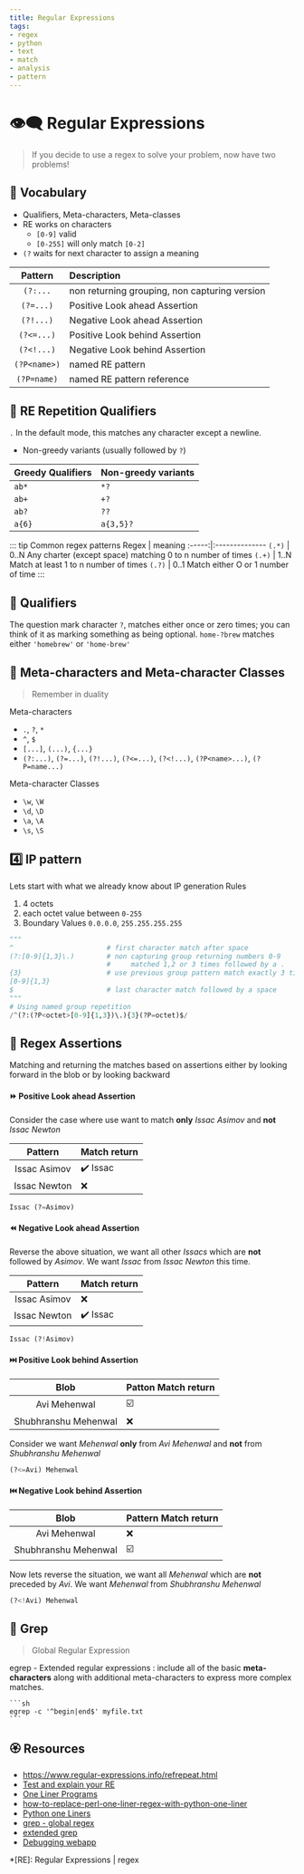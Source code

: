 ```yaml
---
title: Regular Expressions
tags:
- regex
- python
- text
- match
- analysis
- pattern
---
```


# :eye_speech_bubble: Regular Expressions

<TagLinks />

> If you decide to use a regex to solve your problem, now have two problems!

## :3rd_place_medal: Vocabulary

* Qualifiers, Meta-characters, Meta-classes
* RE works on characters
  * `[0-9]` valid
  * `[0-255]` will only match `[0-2]`
* `(?` waits for next character to assign a meaning

Pattern | Description
:------:|:-------------
`(?:...` | non returning grouping, non capturing version
`(?=...)` | Positive Look ahead Assertion
`(?!...)` | Negative Look ahead Assertion
`(?<=...)` | Positive Look behind Assertion
`(?<!...)` | Negative Look behind Assertion
`(?P<name>)` | named RE pattern
`(?P=name)` | named RE pattern reference

## :1st_place_medal: RE Repetition Qualifiers

`.` In the default mode, this matches any character except a newline.

* Non-greedy variants (usually followed by `?`)

Greedy Qualifiers | Non-greedy variants
------------------|---------------------
`ab*` | `*?`
`ab+` | `+?`
`ab?` | `??`
`a{6}` | `a{3,5}?`

::: tip Common regex patterns
Regex  | meaning
:-----:|:--------------
`(.*)` | 0..N Any charter (except space) matching 0 to n number of times
`(.+)` | 1..N Match at least 1 to n number of times
`(.?)` | 0..1 Match either O or 1 number of time
:::


## :baby: Qualifiers

The question mark character `?`, matches either once or zero times;
you can think of it as marking something as being optional.
<Badge type="tip" vertical="middle" text="For Example," />
`home-?brew` matches either `'homebrew'` or `'home-brew'`

## :footprints: Meta-characters and Meta-character Classes

> Remember in duality

Meta-characters

* `.`, `?`, `*`
* `^`, `$`
* `[...]`, `(...)`, `{...}`
* `(?:...)`, `(?=...)`, `(?!...)`, `(?<=...)`, `(?<!...)`, `(?P<name>...)`, `(?P=name...)`

Meta-character Classes

* `\w`, `\W`
* `\d`, `\D`
* `\a`, `\A`
* `\s`, `\S`


## :four: IP pattern

Lets start with what we already know about IP generation Rules

1. 4 octets
2. each octet value between `0-255`
3. Boundary Values `0.0.0.0`, `255.255.255.255`

```python
"""
^                       # first character match after space
(?:[0-9]{1,3}\.)        # non capturing group returning numbers 0-9
                        #     matched 1,2 or 3 times followed by a .
{3}                     # use previous group pattern match exactly 3 times
[0-9]{1,3}
$                       # last character match followed by a space
"""
# Using named group repetition
/^(?:(?P<octet>[0-9]{1,3})\.){3}(?P=octet)$/
```

## :dress: Regex Assertions

Matching and returning the matches based on assertions either by looking forward in the blob or
by looking backward

#### :fast_forward: Positive Look ahead Assertion

Consider the case where use want to match **only** *Issac Asimov* and **not** *Issac Newton*

Pattern | Match return
:------:|--------------
Issac Asimov | :heavy_check_mark: Issac
Issac Newton | :x:

```py
Issac (?=Asimov)
```

#### :rewind: Negative Look ahead Assertion

Reverse the above situation, we want all other *Issacs* which are **not** followed by *Asimov*.
We want *Issac* from *Issac Newton* this time.

Pattern | Match return
:------:|--------------
Issac Asimov | :x:
Issac Newton | :heavy_check_mark: Issac

```py
Issac (?!Asimov)
```

#### :next_track_button: Positive Look behind Assertion

Blob | Patton Match return
:------:|--------------
Avi Mehenwal | :ballot_box_with_check:
Shubhranshu Mehenwal | :x:

Consider we want *Mehenwal* **only** from *Avi Mehenwal* and **not** from *Shubhranshu Mehenwal*

```py
(?<=Avi) Mehenwal
```

#### :previous_track_button: Negative Look behind Assertion

Blob | Pattern Match return
:------:|--------------
Avi Mehenwal | :x:
Shubhranshu Mehenwal | :ballot_box_with_check:

Now lets reverse the situation, we want all *Mehenwal* which are **not** preceded by *Avi*.
We want *Mehenwal* from *Shubhranshu Mehenwal*

```py
(?<!Avi) Mehenwal
```

## :rose: Grep

> Global Regular Expression

egrep - Extended regular expressions
:   include all of the basic **meta-characters**
    along with additional meta-characters to express more complex matches.

    ```sh
    egrep -c '^begin|end$' myfile.txt
    ```

## :rosette: Resources

* https://www.regular-expressions.info/refrepeat.html
* [Test and explain your RE](https://regex101.com/)
* [One Liner Programs](https://en.wikipedia.org/wiki/One-liner_program)
* [how-to-replace-perl-one-liner-regex-with-python-one-liner](https://stackoverflow.com/questions/58608239/how-to-replace-perl-one-liner-regex-with-python-one-liner)
* [Python one Liners](https://wiki.python.org/moin/Powerful%20Python%20One-Liners)
* [grep - global regex](https://en.wikipedia.org/wiki/Grep)
* [extended grep](https://www.digitalocean.com/community/tutorials/using-grep-regular-expressions-to-search-for-text-patterns-in-linux)
* [Debugging webapp](https://www.debuggex.com/r/EkIvhuQ8TmetiL5q)

*[RE]: Regular Expressions | regex

<Footer />
